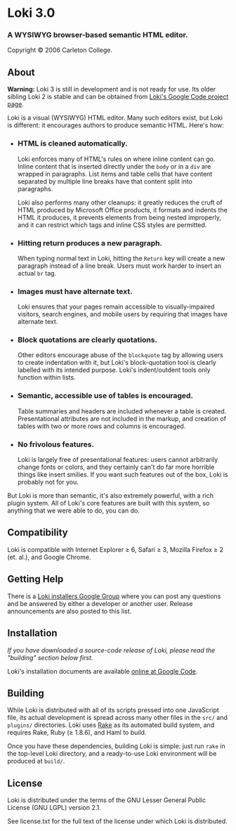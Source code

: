Loki 3.0
========

### A WYSIWYG browser-based semantic HTML editor. ###

Copyright © 2006 Carleton College.

About
-----

**Warning:** Loki 3 is still in development and is not ready for use. Its older sibling Loki 2 is stable and can be obtained from [Loki's Google Code project page][gc].

Loki is a visual (WYSIWYG) HTML editor. Many such editors exist, but Loki is
different: it encourages authors to produce semantic HTML. Here's how:

* ### HTML is cleaned automatically. ###
  
  Loki enforces many of HTML's rules on where inline content can go. Inline
  content that is inserted directly under the `body` or in a `div` are wrapped
  in paragraphs. List items and table cells that have content separated by
  multiple line breaks have that content split into paragraphs.
  
  Loki also performs many other cleanups: it greatly reduces the cruft of HTML
  produced by Microsoft Office products, it formats and indents the HTML it
  produces, it prevents elements from being nested improperly, and it can
  restrict which tags and inline CSS styles are permitted.

* ### Hitting return produces a new paragraph. ###
  
  When typing normal text in Loki, hitting the `Return` key will create a new
  paragraph instead of a line break. Users must work harder to insert an actual
  `br` tag.
  
* ### Images must have alternate text. ###
  
  Loki ensures that your pages remain accessible to visually-impaired visitors,
  search engines, and mobile users by requiring that images have alternate text.
  
* ### Block quotations are clearly quotations. ###
  
  Other editors encourage abuse of the `blockquote` tag by allowing users to
  create indentation with it, but Loki's block-quotation tool is clearly
  labelled with its intended purpose. Loki's indent/outdent tools only function
  within lists.
  
* ### Semantic, accessible use of tables is encouraged. ###
  
  Table summaries and headers are included whenever a table is created.
  Presentational attributes are not included in the markup, and creation of
  tables with two or more rows and columns is encouraged.
  
* ### No frivolous features. ###
  
  Loki is largely free of presentational features: users cannot arbitrarily
  change fonts or colors, and they certainly can't do far more horrible things
  like insert smilies. If you want such features out of the box, Loki is
  probably not for you.
  
But Loki is more than semantic, it's also extremely powerful, with a rich plugin
system. All of Loki's core features are built with this system, so anything that
we were able to do, you can do.

Compatibility
-------------

Loki is compatible with Internet Explorer ≥ 6, Safari ≥ 3, Mozilla Firefox ≥ 2 (et. al.), and Google Chrome.

Getting Help
------------

There is a [Loki installers Google Group][group] where you can post any
questions and be answered by either a developer or another user. Release
announcements are also posted to this list.

Installation
------------

_If you have downloaded a source-code release of Loki, please read the
"building" section below first._

Loki's installation documents are available [online at Google Code][install].

Building
--------

While Loki is distributed with all of its scripts pressed into one JavaScript
file, its actual development is spread across many other files in the `src/`
and `plugins/` directories. Loki uses [Rake][rake] as its automated build
system, and requires Rake, Ruby (≥ 1.8.6), and Haml to build.

Once you have these dependencies, building Loki is simple: just run `rake` in
the top-level Loki directory, and a ready-to-use Loki environment will be
produced at `build/`.

License
-------

Loki is distributed under the terms of the GNU Lesser General Public License
(GNU LGPL) version 2.1. 

See license.txt for the full text of the license under which Loki is
distributed.

[gc]: http://loki-editor.googlecode.com/
[group]: http://groups.google.com/group/loki-installers
[install]: http://code.google.com/p/loki-editor/wiki/Installation
[rake]: http://rake.rubyforge.org/
